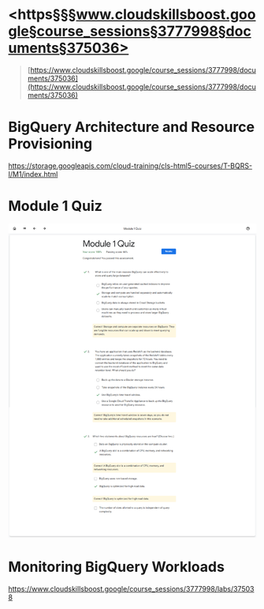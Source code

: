 # <https§§§www.cloudskillsboost.google§course_sessions§3777998§documents§375036>

> [https://www.cloudskillsboost.google/course_sessions/3777998/documents/375036](https://www.cloudskillsboost.google/course_sessions/3777998/documents/375036)



# BigQuery Architecture and Resource Provisioning


https://storage.googleapis.com/cloud-training/cls-html5-courses/T-BQRS-I/M1/index.html



# Module 1 Quiz

 ![1688286158952.png](./1688286158952.png)



# Monitoring BigQuery Workloads


https://www.cloudskillsboost.google/course_sessions/3777998/labs/375038
